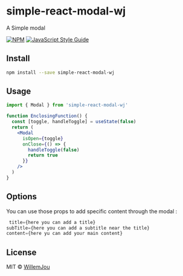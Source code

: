 # simple-react-modal-wj

A Simple modal 

[![NPM](https://img.shields.io/npm/v/simple-react-modal-wj.svg)](https://www.npmjs.com/package/simple-react-modal-wj) [![JavaScript Style Guide](https://img.shields.io/badge/code_style-standard-brightgreen.svg)](https://standardjs.com)

## Install

```bash
npm install --save simple-react-modal-wj
```

## Usage

```jsx
import { Modal } from 'simple-react-modal-wj'

function EnclosingFunction() {
  const [toggle, handleToggle] = useState(false)
  return (
    <Modal
      isOpen={toggle}
      onClose={() => {
        handleToggle(false)
        return true
      }}
    />
  )
}
```

## Options

You can use those props to add specific content through the modal :

```jsx
 title={here you can add a title}
subTitle={here you can add a subtitle near the title}
content={here yu can add your main content}
```

## License

MIT © [WillemJou](https://github.com/WillemJou)
